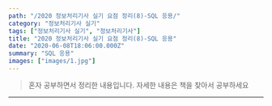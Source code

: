 ```yaml
---
path: "/2020 정보처리기사 실기 요점 정리(8)-SQL 응용/"
category: "정보처리기사 실기"
tags: ["정보처리기사 실기", "정보처리기사"]
title: "2020 정보처리기사 실기 요점 정리(8)-SQL 응용"
date: "2020-06-08T18:06:00.000Z"
summary: "SQL 응용"
images: ["images/1.jpg"]
---
```


> 혼자 공부하면서 정리한 내용입니다. 자세한 내용은 책을 찾아서 공부하세요

---
